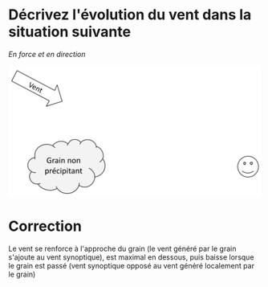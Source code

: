 # Décrivez l'évolution du vent dans la situation suivante
*En force et en direction*

![image](images/grain.png)

# Correction
Le vent se renforce à l'approche du grain (le vent généré par le grain s'ajoute au vent synoptique), est maximal en dessous, puis baisse lorsque le grain est passé (vent synoptique opposé au vent généré localement par le grain)
